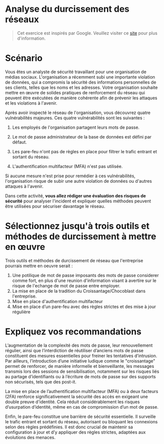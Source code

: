 # Analyse du durcissement des réseaux 

>  Cet exercice est inspirés par Google. Veuillez visiter ce <a href="https://www.coursera.org/professional-certificates/google-cybersecurity">site</a> pour plus d'information.

# Scénario

Vous êtes un analyste de sécurité travaillant pour une organisation de médias sociaux. L'organisation a récemment subi une importante violation de données, qui a compromis la sécurité des informations personnelles de ses clients, telles que les noms et les adresses. Votre organisation souhaite mettre en œuvre de solides pratiques de renforcement du réseau qui peuvent être exécutées de manière cohérente afin de prévenir les attaques et les violations à l'avenir.

Après avoir inspecté le réseau de l'organisation, vous découvrez quatre vulnérabilités majeures. Ces quatre vulnérabilités sont les suivantes :

1. Les employés de l'organisation partagent leurs mots de passe.

2. Le mot de passe administrateur de la base de données est défini par défaut.

3. Les pare-feu n'ont pas de règles en place pour filtrer le trafic entrant et sortant du réseau.

4. L'authentification multifacteur (MFA) n'est pas utilisée.

Si aucune mesure n'est prise pour remédier à ces vulnérabilités, l'organisation risque de subir une autre violation de données ou d'autres attaques à l'avenir.

Dans cette activité, **vous allez rédiger une évaluation des risques de sécurité** pour analyser l'incident et expliquer quelles méthodes peuvent être utilisées pour sécuriser davantage le réseau.

# Sélectionnez jusqu'à trois outils et méthodes de durcissement à mettre en œuvre

Trois  outils et  méthodes de durcissement de réseau que l'entreprise pourrais mettre en oeuvre serait :

1. Une potilique de mot de passe imposants des mots de passe considerer comme fort, en plus d'une reunion d'information visant à avertire sur le risque de l'echange de mot de passe entre employer.
2. La mise en place de la tradition du Croissantage/Chocoblast dans l'entreprise.
3. Mise en place d'authentification multifacteur 
4. Mise en place d’un pare-feu avec des règles strictes et des mise à jour régulière

# Expliquez vos recommandations

L’augmentation de la complexité des mots de passe, leur renouvellement régulier, ainsi que l’interdiction de réutiliser d’anciens mots de passe constituent des mesures essentielles pour freiner les tentatives d’intrusion. Par ailleurs, l’introduction d’une initiative ludique comme le "croissantage" permet de renforcer, de manière informelle et bienveillante, les messages transmis lors des sessions de sensibilisation, notamment sur les risques liés au partage d’identifiants ou à l’écriture de mots de passe sur des supports non sécurisés, tels que des post-it.

La mise en place de l’authentification multifacteur (MFA) ou à deux facteurs (2FA) renforce significativement la sécurité des accès en exigeant une double preuve d'identité. Cela réduit considérablement les risques d’usurpation d’identité, même en cas de compromission d’un mot de passe.

Enfin, le pare-feu constitue une barrière de sécurité essentielle. Il surveille le trafic entrant et sortant du réseau, autorisant ou bloquant les connexions selon des règles prédéfinies. Il est donc crucial de maintenir sa configuration à jour et d’y appliquer des règles strictes, adaptées aux évolutions des menaces.